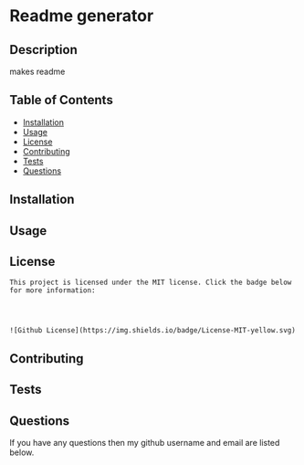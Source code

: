 # Readme generator

  ## Description

  makes readme

  ## Table of Contents

  * [Installation](#installation)
  * [Usage](#usage)
  * [License](#license)
  * [Contributing](#contributing)
  * [Tests](#tests)
  * [Questions](#questions)

  ## Installation

  

  ## Usage

  

  ## License
    
    This project is licensed under the MIT license. Click the badge below for more information:



  
    ![Github License](https://img.shields.io/badge/License-MIT-yellow.svg)
    

  ## Contributing

  

  ## Tests

  

  ## Questions

  If you have any questions then my github username and email are listed below.

  

  


